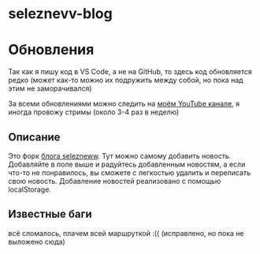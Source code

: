 # seleznevv-blog
# Обновления


Так как я пишу код в VS Code, а не на GitHub, то здесь код обновляется редко (может как-то можно их подружить между собой, но пока над этим не заморачивался)    
  
За всеми обновлениями можно следить на [моём YouTube канале](https://youtube.com/@therealvanyek8175), я иногда провожу стримы (около 3-4 раз в неделю)
## Описание
Это форк [блога selezneww](https://github.com/selezneww/probable-waddle). Тут можно самому добавить новость. Добавляйте в поле выше и радуйтесь добавленным новостям, а если что-то не понравилось, вы сможете с легкостью удалить и переписать свою новость. Добавление новостей реализовано с помощью localStorage.
## Известные баги
всё сломалось, плачем всей маршруткой :(( (исправлено, но пока не выложено сюда)
